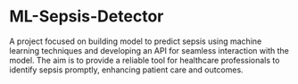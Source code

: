 # ML-Sepsis-Detector
A project focused on building  model to predict sepsis using machine learning techniques and developing an API for seamless interaction with the model. The aim is to provide a reliable tool for healthcare professionals to identify sepsis promptly, enhancing patient care and outcomes.
